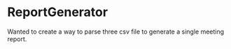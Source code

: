 # ReportGenerator
Wanted to create a way to parse three csv file to generate a single meeting report.

